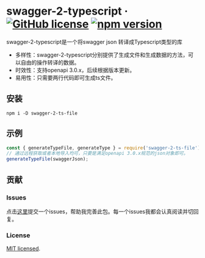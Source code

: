 # swagger-2-typescript &middot; [![GitHub license](https://img.shields.io/badge/license-MIT-blue.svg)](https://github.com/yl617341586/swagger-2-typescript/blob/main/LICENSE) [![npm version](https://img.shields.io/npm/v/swagger-2-ts-file.svg?style=flat)](https://www.npmjs.com/package/swagger-2-ts-file)
swagger-2-typescript是一个将swagger json 转译成Typescript类型的库

- 多样性：swagger-2-typescript分别提供了生成文件和生成数据的方法，可以自由的操作转译的数据。
- 时效性：支持openapi 3.0.x，后续根据版本更新。
- 易用性：只需要两行代码即可生成ts文件。

## 安装

`npm i -D swagger-2-ts-file`

## 示例

```javascript
const { generateTypeFile, generateType } = require('swagger-2-ts-file');
// 通过远程获取或者本地导入均可，只要是满足openapi 3.0.x规范的json对象即可。
generateTypeFile(swaggerJson);

```

## 贡献

### Issues

点击[这里](https://github.com/yl617341586/swagger-2-typescript/issues/new)提交一个issues，帮助我完善此包。每一个issues我都会认真阅读并切回复。

### License

[MIT licensed](./LICENSE).